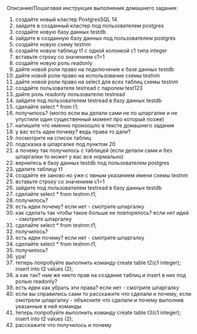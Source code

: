 <div class="text text_p-small text_default text_bold">Описание/Пошаговая инструкция выполнения домашнего задания:</div>

<div class="text text_p-small text_default learning-markdown js-learning-markdown"><ol>
<li>создайте новый кластер PostgresSQL 14 </li>
<li>зайдите в созданный кластер под пользователем postgres</li>
<li>создайте новую базу данных testdb</li>
<li>зайдите в созданную базу данных под пользователем postgres</li>
<li>создайте новую схему testnm</li>
<li>создайте новую таблицу t1 с одной колонкой c1 типа integer</li>
<li>вставьте строку со значением c1=1</li>
<li>создайте новую роль readonly</li>
<li>дайте новой роли право на подключение к базе данных testdb</li>
<li>дайте новой роли право на использование схемы testnm</li>
<li>дайте новой роли право на select для всех таблиц схемы testnm</li>
<li>создайте пользователя testread с паролем test123</li>
<li>дайте роль readonly пользователю testread</li>
<li>зайдите под пользователем testread в базу данных testdb</li>
<li>сделайте select * from t1;</li>
<li>получилось? (могло если вы делали сами не по шпаргалке и не упустили один существенный момент про который позже)</li>
<li>напишите что именно произошло в тексте домашнего задания</li>
<li>у вас есть идеи почему? ведь права то дали?</li>
<li>посмотрите на список таблиц</li>
<li>подсказка в шпаргалке под пунктом 20</li>
<li>а почему так получилось с таблицей (если делали сами и без шпаргалки то может у вас все нормально)</li>
<li>вернитесь в базу данных testdb под пользователем postgres</li>
<li>удалите таблицу t1</li>
<li>создайте ее заново но уже с явным указанием имени схемы testnm</li>
<li>вставьте строку со значением c1=1</li>
<li>зайдите под пользователем testread в базу данных testdb</li>
<li>сделайте select * from testnm.t1;</li>
<li>получилось?</li>
<li>есть идеи почему? если нет - смотрите шпаргалку</li>
<li>как сделать так чтобы такое больше не повторялось? если нет идей - смотрите шпаргалку</li>
<li>сделайте select * from testnm.t1;</li>
<li>получилось?</li>
<li>есть идеи почему? если нет - смотрите шпаргалку</li>
<li>сделайте select * from testnm.t1;</li>
<li>получилось?</li>
<li>ура!</li>
<li>теперь попробуйте выполнить команду create table t2(c1 integer); insert into t2 values (2);</li>
<li>а как так? нам же никто прав на создание таблиц и insert в них под ролью readonly?</li>
<li>есть идеи как убрать эти права? если нет - смотрите шпаргалку</li>
<li>если вы справились сами то расскажите что сделали и почему, если смотрели шпаргалку - объясните что сделали и почему выполнив указанные в ней команды</li>
<li>теперь попробуйте выполнить команду create table t3(c1 integer); insert into t2 values (2);</li>
<li>расскажите что получилось и почему  </li>
</ol>
</div>
